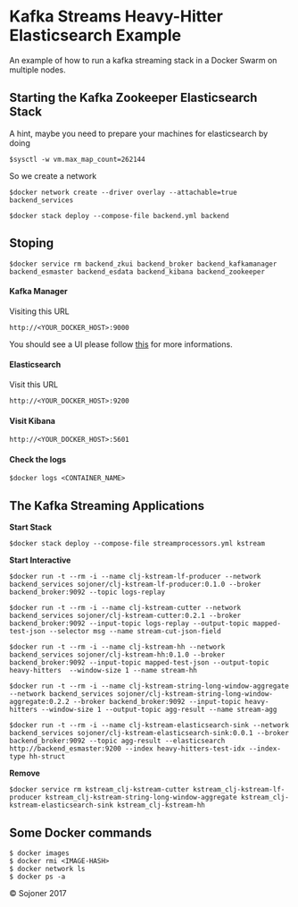 # Kafka Streams Heavy-Hitter Elasticsearch Example

An example of how to run a kafka streaming stack in a Docker Swarm on multiple nodes.

## Starting the Kafka Zookeeper Elasticsearch Stack

A hint, maybe you need to prepare your machines for elasticsearch by doing

    $sysctl -w vm.max_map_count=262144

So we create a network

    $docker network create --driver overlay --attachable=true backend_services

    $docker stack deploy --compose-file backend.yml backend

## Stoping
    
    $docker service rm backend_zkui backend_broker backend_kafkamanager backend_esmaster backend_esdata backend_kibana backend_zookeeper    

#### Kafka Manager

Visiting this URL

    http://<YOUR_DOCKER_HOST>:9000

You should see a UI please follow [this](https://github.com/yahoo/kafka-manager) for more informations.

#### Elasticsearch

Visit this URL

    http://<YOUR_DOCKER_HOST>:9200

#### Visit Kibana

    http://<YOUR_DOCKER_HOST>:5601

#### Check the logs 

    $docker logs <CONTAINER_NAME>

## The Kafka Streaming Applications

__Start Stack__

    $docker stack deploy --compose-file streamprocessors.yml kstream

__Start Interactive__

	$docker run -t --rm -i --name clj-kstream-lf-producer --network backend_services sojoner/clj-kstream-lf-producer:0.1.0 --broker backend_broker:9092 --topic logs-replay

	$docker run -t --rm -i --name clj-kstream-cutter --network backend_services sojoner/clj-kstream-cutter:0.2.1 --broker backend_broker:9092 --input-topic logs-replay --output-topic mapped-test-json --selector msg --name stream-cut-json-field
	
	$docker run -t --rm -i --name clj-kstream-hh --network backend_services sojoner/clj-kstream-hh:0.1.0 --broker backend_broker:9092 --input-topic mapped-test-json --output-topic heavy-hitters  --window-size 1 --name stream-hh

	$docker run -t --rm -i --name clj-kstream-string-long-window-aggregate --network backend_services sojoner/clj-kstream-string-long-window-aggregate:0.2.2 --broker backend_broker:9092 --input-topic heavy-hitters --window-size 1 --output-topic agg-result --name stream-agg

	$docker run -t --rm -i --name clj-kstream-elasticsearch-sink --network backend_services sojoner/clj-kstream-elasticsearch-sink:0.0.1 --broker backend_broker:9092 --topic agg-result --elasticsearch http://backend_esmaster:9200 --index heavy-hitters-test-idx --index-type hh-struct

__Remove__

	$docker service rm kstream_clj-kstream-cutter kstream_clj-kstream-lf-producer kstream_clj-kstream-string-long-window-aggregate kstream_clj-kstream-elasticsearch-sink kstream_clj-kstream-hh



## Some Docker commands

    $ docker images
    $ docker rmi <IMAGE-HASH>
    $ docker network ls
    $ docker ps -a


© Sojoner 2017

